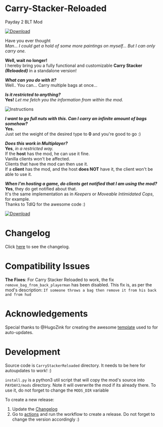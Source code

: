 # Carry-Stacker-Reloaded
Payday 2 BLT Mod

[![Download](img/downloadButton.png)](https://github.com/enragedpixel/Carry-Stacker-Reloaded/releases/latest/download/CarryStackerReloaded.zip)

Have you ever thought  
*Man... I could get a hold of some more paintings on myself... But I can only carry one.*

**Well, wait no longer!**  
I hereby bring you a fully functional and customizable **Carry Stacker *(Reloaded)*** in a standalone version! 

***What can you do with it?***  
Well.. You can... Carry multiple bags at once...

***Is it restricted to anything?***  
**Yes!** *Let me fetch you the information from within the mod.*  

![Instructions](img/modDescription.png)

***I want to go full nuts with this. Can I carry an infinite amount of bags somehow?***  
**Yes.**  
Just set the weight of the desired type to **0** and you're good to go :)

***Does this work in Multiplayer?***  
**Yes**, *in a restricted way.*  
If the **host** has the mod, he can use it fine.  
Vanilla clients won't be affected.  
Clients that have the mod can then use it.  
If a **client** has the mod, and the host **does NOT** have it, the client won't be able to use it.  

***When I'm hosting a game, do clients get notified that I am using the mod?***  
**Yes**, they do get notified about that.  
It's the same implementation as in *Keepers* or *Moveable Intimidated Cops*, for example.  
Thanks to TdlQ for the awesome code :)

[![Download](img/downloadButton.png)](https://github.com/enragedpixel/Carry-Stacker-Reloaded/releases/latest/download/CarryStackerReloaded.zip)

# Changelog
Click [here](https://htmlpreview.github.io/?https://github.com/enragedpixel/Carry-Stacker-Reloaded/blob/master/.github/Changelog.html) to see the changelog.

# Compatibility Issues
**The Fixes**: For Carry Stacker Reloaded to work, the fix `remove_bag_from_back_playerman` has been disabled. This fix is, as per the mod's description: `If someone throws a bag then remove it from his back and from hud`

# Acknowledgements
Special thanks to @HugoZink for creating the awesome [template](https://github.com/HugoZink/PD2AutoUpdateExample) used to for auto-updates.

# Development
Source code is `CarryStackerReloaded` directory. It needs to be here for autoupdates to work! :)

`install.py` is a python3 util script that will copy the mod's source into `PAYDAY2/mods` directory. Note it will overwrite the mod if its already there. To use it, do not forget to change the `MODS_DIR` variable

To create a new release:
1. Update the [Changelog](https://github.com/enragedpixel/Carry-Stacker-Reloaded/blob/master/.github/Changelog.html)
2. Go to [actions](https://github.com/enragedpixel/Carry-Stacker-Reloaded/actions/workflows/release.yml) and run the workflow to create a release. Do not forget to change the version accordingly :)